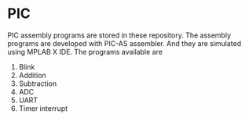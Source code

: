 # PIC
PIC assembly programs are stored in these repository. The assembly programs are developed with PIC-AS assembler. And they are simulated using MPLAB X IDE. 
The programs available are
1. Blink
2. Addition
3. Subtraction
4. ADC
5. UART
6. Timer interrupt
